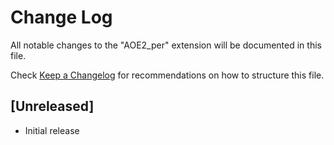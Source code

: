# Change Log
All notable changes to the "AOE2_per" extension will be documented in this file.

Check [Keep a Changelog](http://keepachangelog.com/) for recommendations on how to structure this file.

## [Unreleased]
- Initial release